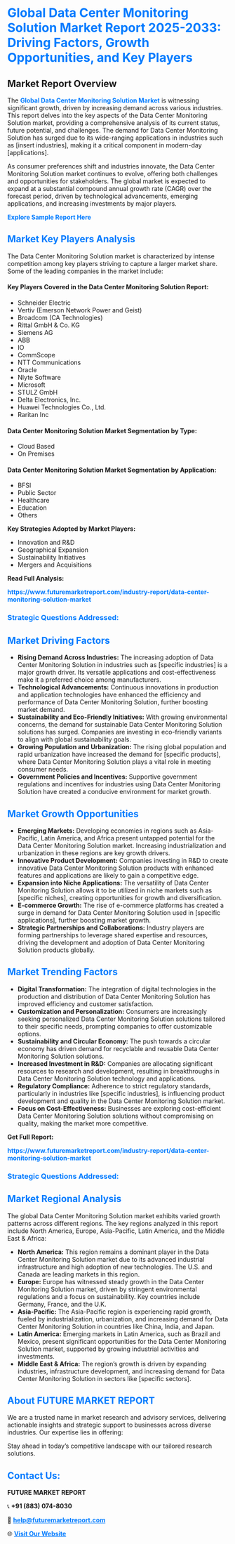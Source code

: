 <h1 style="color: #007BFF;">Global Data Center Monitoring Solution Market Report 2025-2033: Driving Factors, Growth Opportunities, and Key Players</h1>

<section id="overview">
<h2>Market Report Overview</h2>
<p>The <a href="https://www.futuremarketreport.com/industry-report/data-center-monitoring-solution-market" style="color: #007BFF; text-decoration: none;"><strong>Global Data Center Monitoring Solution Market</strong></a> is witnessing significant growth, driven by increasing demand across various industries. This report delves into the key aspects of the Data Center Monitoring Solution market, providing a comprehensive analysis of its current status, future potential, and challenges. The demand for Data Center Monitoring Solution has surged due to its wide-ranging applications in industries such as [insert industries], making it a critical component in modern-day [applications].</p>
<p>As consumer preferences shift and industries innovate, the Data Center Monitoring Solution market continues to evolve, offering both challenges and opportunities for stakeholders. The global market is expected to expand at a substantial compound annual growth rate (CAGR) over the forecast period, driven by technological advancements, emerging applications, and increasing investments by major players.</p>
</section>

<section id="overview">
<p><a href="https://www.futuremarketreport.com/request-sample/reportId=28795" style="color: #007BFF; text-decoration: none;"><strong>Explore Sample Report Here</strong></a></p>
</section>

<section id="key-players">
<h2 style="color: #007BFF;">Market Key Players Analysis</h2>
<p>The Data Center Monitoring Solution market is characterized by intense competition among key players striving to capture a larger market share. Some of the leading companies in the market include:</p>
<h4>Key Players Covered in the Data Center Monitoring Solution Report:</h4>
<ul><li>Schneider Electric</li><li>Vertiv (Emerson Network Power and Geist)</li><li>Broadcom (CA Technologies)</li><li>Rittal GmbH &amp; Co. KG</li><li>Siemens AG</li><li>ABB</li><li>IO</li><li>CommScope</li><li>NTT Communications</li><li>Oracle</li><li>Nlyte Software</li><li>Microsoft</li><li>STULZ GmbH</li><li>Delta Electronics, Inc.</li><li>Huawei Technologies Co., Ltd.</li><li>Raritan Inc</li></ul>
<h4>Data Center Monitoring Solution Market Segmentation by Type:</h4>
<ul><li>Cloud Based</li><li>On Premises</li></ul>

<h4>Data Center Monitoring Solution Market Segmentation by Application:</h4>
<ul><li>BFSI</li><li>Public Sector</li><li>Healthcare</li><li>Education</li><li>Others</li></ul>
<p><strong>Key Strategies Adopted by Market Players:</strong></p>
<ul>
<li>Innovation and R&D</li>
<li>Geographical Expansion</li>
<li>Sustainability Initiatives</li>
<li>Mergers and Acquisitions</li>
</ul>
</section>

<section>
<p><strong>Read Full Analysis: </strong></p><a href="https://www.futuremarketreport.com/industry-report/data-center-monitoring-solution-market" style="color: #007BFF; text-decoration: none;"><strong>https://www.futuremarketreport.com/industry-report/data-center-monitoring-solution-market</strong></a>
<h3 style="color: #007BFF;">Strategic Questions Addressed:</h3>
</section>

<section id="driving-factors">
<h2 style="color: #007BFF;">Market Driving Factors</h2>
<ul>
<li><strong>Rising Demand Across Industries:</strong> The increasing adoption of Data Center Monitoring Solution in industries such as [specific industries] is a major growth driver. Its versatile applications and cost-effectiveness make it a preferred choice among manufacturers.</li>
<li><strong>Technological Advancements:</strong> Continuous innovations in production and application technologies have enhanced the efficiency and performance of Data Center Monitoring Solution, further boosting market demand.</li>
<li><strong>Sustainability and Eco-Friendly Initiatives:</strong> With growing environmental concerns, the demand for sustainable Data Center Monitoring Solution solutions has surged. Companies are investing in eco-friendly variants to align with global sustainability goals.</li>
<li><strong>Growing Population and Urbanization:</strong> The rising global population and rapid urbanization have increased the demand for [specific products], where Data Center Monitoring Solution plays a vital role in meeting consumer needs.</li>
<li><strong>Government Policies and Incentives:</strong> Supportive government regulations and incentives for industries using Data Center Monitoring Solution have created a conducive environment for market growth.</li>
</ul>
</section>

<section id="growth-opportunities">
<h2 style="color: #007BFF;">Market Growth Opportunities</h2>
<ul>
<li><strong>Emerging Markets:</strong> Developing economies in regions such as Asia-Pacific, Latin America, and Africa present untapped potential for the Data Center Monitoring Solution market. Increasing industrialization and urbanization in these regions are key growth drivers.</li>
<li><strong>Innovative Product Development:</strong> Companies investing in R&D to create innovative Data Center Monitoring Solution products with enhanced features and applications are likely to gain a competitive edge.</li>
<li><strong>Expansion into Niche Applications:</strong> The versatility of Data Center Monitoring Solution allows it to be utilized in niche markets such as [specific niches], creating opportunities for growth and diversification.</li>
<li><strong>E-commerce Growth:</strong> The rise of e-commerce platforms has created a surge in demand for Data Center Monitoring Solution used in [specific applications], further boosting market growth.</li>
<li><strong>Strategic Partnerships and Collaborations:</strong> Industry players are forming partnerships to leverage shared expertise and resources, driving the development and adoption of Data Center Monitoring Solution products globally.</li>
</ul>
</section>

<section id="trending-factors">
<h2 style="color: #007BFF;">Market Trending Factors</h2>
<ul>
<li><strong>Digital Transformation:</strong> The integration of digital technologies in the production and distribution of Data Center Monitoring Solution has improved efficiency and customer satisfaction.</li>
<li><strong>Customization and Personalization:</strong> Consumers are increasingly seeking personalized Data Center Monitoring Solution solutions tailored to their specific needs, prompting companies to offer customizable options.</li>
<li><strong>Sustainability and Circular Economy:</strong> The push towards a circular economy has driven demand for recyclable and reusable Data Center Monitoring Solution solutions.</li>
<li><strong>Increased Investment in R&D:</strong> Companies are allocating significant resources to research and development, resulting in breakthroughs in Data Center Monitoring Solution technology and applications.</li>
<li><strong>Regulatory Compliance:</strong> Adherence to strict regulatory standards, particularly in industries like [specific industries], is influencing product development and quality in the Data Center Monitoring Solution market.</li>
<li><strong>Focus on Cost-Effectiveness:</strong> Businesses are exploring cost-efficient Data Center Monitoring Solution solutions without compromising on quality, making the market more competitive.</li>
</ul>
</section>

<section>
<p><strong>Get Full Report: </strong></p><a href="https://www.futuremarketreport.com/industry-report/data-center-monitoring-solution-market" style="color: #007BFF; text-decoration: none;"><strong>https://www.futuremarketreport.com/industry-report/data-center-monitoring-solution-market</strong></a>
<h3 style="color: #007BFF;">Strategic Questions Addressed:</h3>
</section>


<section id="regional-analysis">
<h2 style="color: #007BFF;">Market Regional Analysis</h2>
<p>The global Data Center Monitoring Solution market exhibits varied growth patterns across different regions. The key regions analyzed in this report include North America, Europe, Asia-Pacific, Latin America, and the Middle East & Africa:</p>
<ul>
<li><strong>North America:</strong> This region remains a dominant player in the Data Center Monitoring Solution market due to its advanced industrial infrastructure and high adoption of new technologies. The U.S. and Canada are leading markets in this region.</li>
<li><strong>Europe:</strong> Europe has witnessed steady growth in the Data Center Monitoring Solution market, driven by stringent environmental regulations and a focus on sustainability. Key countries include Germany, France, and the U.K.</li>
<li><strong>Asia-Pacific:</strong> The Asia-Pacific region is experiencing rapid growth, fueled by industrialization, urbanization, and increasing demand for Data Center Monitoring Solution in countries like China, India, and Japan.</li>
<li><strong>Latin America:</strong> Emerging markets in Latin America, such as Brazil and Mexico, present significant opportunities for the Data Center Monitoring Solution market, supported by growing industrial activities and investments.</li>
<li><strong>Middle East & Africa:</strong> The region’s growth is driven by expanding industries, infrastructure development, and increasing demand for Data Center Monitoring Solution in sectors like [specific sectors].</li>
</ul>
</section>

<footer>
<h2 style="color: #007BFF;">About FUTURE MARKET REPORT</h2>
<p>We are a trusted name in market research and advisory services, delivering actionable insights and strategic support to businesses across diverse industries. Our expertise lies in offering:</p>

<p>Stay ahead in today’s competitive landscape with our tailored research solutions.</p>

<h2 style="color: #007BFF;">Contact Us:</h2>
<p><strong>FUTURE MARKET REPORT</strong></p>
<p>📞 <strong>+91 (883) 074-8030</strong></p>
<p>📧 <strong><a href="mailto:help@futuremarketreport.com" style="color: #007BFF;">help@futuremarketreport.com</a></strong></p>
<p>🌐 <strong><a href="https://www.futuremarketreport.com/" style="color: #007BFF;">Visit Our Website</a></strong></p>
</footer>